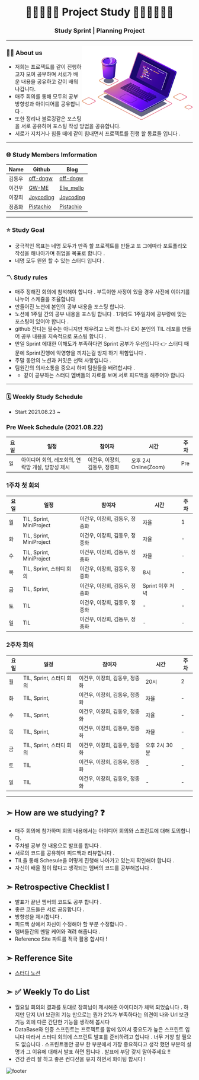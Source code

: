 <h1 align="center"> 👦🏻🧑🏻‍💻 Project Study 🧑🏽‍💻🧑🏻‍🦱</h1>

<h3 align="center">Study Sprint | Planning Project</h3>

---------------------------------------------------------------------------------------------------------------------------------------------------------------------------------

<img align="right" height="200" width="300" src="readmeImage.png">

### 🙋‍♂️ About us 
- 저희는 프로젝트를 같이 진행하고자 모여 공부하며 서로가 배운 내용을 공유하고 같이 배워나갑니다.
- 매주 회의를 통해 모두의 공부 방향성과 아이디어를 공유합니다 .
- 또한 정리나 블로깅같은 포스팅을 서로 공유하며 포스팅 작성 방법을 공유합니다.
- 서로가 지치거나 힘들 때에 같이 힘내면서 프로젝트를 진행 할 동료들 입니다 .


---------------------------------------------------------------------------------------------------------------------------------------------------------------------------------

### 🌐 Study Members Imformation

| Name | Github | Blog | 
|---|---|---|
| 김동우 | [off-dngw](https://github.com/off-dngw) | [off-dngw](https://velog.io/@off-dngw)  |
| 이건우 | [GW-ME](https://github.com/Geonwoo-Lee) | [Elie_mello](https://velog.io/@lee_geon_woo4336)   |
| 이장희 | [Joycoding](https://github.com/leejanghe) | [Joycoding](https://joy-codeing-lee.tistory.com/) |
| 정종화 | [Pistachio](https://github.com/pistachio02) | [Pistachio](https://velog.io/@pistachio02) |


---------------------------------------------------------------------------------------------------------------------------------------------------------------------------------

### ⭐️ Study Goal
- 궁극적인 목표는 네명 모두가 만족 할 프로젝트를 만들고 또 그에따라 포트폴리오 작성을 해나아가며 취업을 목표로 합니다 .
- 네명 모두 윈윈 할 수 있는 스터디 입니다 .

### 〽️ Study rules
- 매주 정해진 회의에 참석해야 합니다 . 부득이한 사정이 있을 경우 사전에 이야기를 나누어 스케쥴을 조율합니다
- 만들어진 노션에 본인의 공부 내용을 포스팅 합니다. 
- 노션에 1주일 간의 공부 내용을 포스팅 합니다 . 1개라도 1주일치에 공부량에 맞는 포스팅이 있어야 합니다 .
- github 잔디는 필수는 아니지만 채우려고 노력 합니다 EX) 본인의 TIL 레포를 만들어 공부 내용을 지속적으로 포스팅 합니다 .
- 만일 Sprint 에대한 이해도가 부족하다면 Sprint 공부가 우선입니다 👉 스터디 때문에 Sprint진행에 악영향을 끼치는걸 방지 하기 위함입니다 .
- 주말 동안의 노션과 커밋은 선택 사항입니다 .
- 팀원간의 의사소통을 중요시 하며 팀원들을 배려합시다 .
- - 같이 공부하는 스터디 멤버들의 자료를 보며 서로 피드백을 해주어야 합니다

---------------------------------------------------------------------------------------------------------------------------------------------------------------------------------

 ### 🗓 Weekly Study Schedule
 - Start 2021.08.23 ~
 
 ### Pre Week Schedule (2021.08.22)
| 요일 | 일정 | 참여자 | 시간 |  주차  |
|---|---|---|---|---|
| 일 | 아이디어 회의, 레포회의, 연락망 개설, 방향성 제시 | 이건우, 이장희, 김동우, 정종화 | 오후 2시 Online(Zoom) | Pre |

 ### 1주차 첫 회의 
| 요일 | 일정 | 참여자 | 시간 |  주차  |
|---|---|---|---|---|
| 월 | TIL, Sprint, MiniProject | 이건우, 이장희, 김동우, 정종화| 자율 | 1 |
| 화 | TIL, Sprint, MiniProject | 이건우, 이장희, 김동우, 정종화| 자율 | - |
| 수 | TIL, Sprint, MiniProject | 이건우, 이장희, 김동우, 정종화| 자율 | - |
| 목 | TIL, Sprint, 스터디 회의 | 이건우, 이장희, 김동우, 정종화| 8시 | - |
| 금 | TIL, Sprint, | 이건우, 이장희, 김동우, 정종화| Sprint 이후 저녁 | - |
| 토 | TIL| 이건우, 이장희, 김동우, 정종화| - | - |
| 일 | TIL | 이건우, 이장희, 김동우, 정종화| - | - |

 ### 2주차 회의 
| 요일 | 일정 | 참여자 | 시간 |  주차  |
|---|---|---|---|---|
| 월 | TIL, Sprint, 스터디 회의 | 이건우, 이장희, 김동우, 정종화| 20시 | 2 |
| 화 | TIL, Sprint,| 이건우, 이장희, 김동우, 정종화| 자율 | - |
| 수 | TIL, Sprint, | 이건우, 이장희, 김동우, 정종화| 자율 | - |
| 목 | TIL, Sprint, | 이건우, 이장희, 김동우, 정종화| 자율 | - |
| 금 | TIL, Sprint, 스터디 회의 | 이건우, 이장희, 김동우, 정종화| 오후 2시 30분 | - |
| 토 | TIL | 이건우, 이장희, 김동우, 정종화| - | - |
| 일 | TIL | 이건우, 이장희, 김동우, 정종화| - | - |
 
 
---------------------------------------------------------------------------------------------------------------------------------------------------------------------------------


## ➣ How are we studying? ❓
- 매주 회의에 참가하며 회의 내용에서는 아이디어 회의와 스프린트에 대해 토의합니다. 
- 주차별 공부 한 내용으로 발표를 합니다 .
- 서로의 코드를 공유하며 피드백과 리뷰합니다 .
- TIL을 통해 Schesule을 어떻게 진행해 나아가고 있는지 확인해야 합니다 .
- 자신이 배울 점이 많다고 생각되는 멤버의 코드를 공부해봅니다 .

## ➣ Retrospective Checklist ❕
- 발표가 끝난 멤버의 코드도 공부 합니다 .
- 좋은 코드들은 서로 공유합니다 .
- 방향성을 제시합니다 .
- 피드백 상에서 자신이 수정해야 할 부분 수정합니다 .
- 멤버들간의 멘탈 케어와 격려 해줍니다 .
- Reference Site 파트를 적극 활용 합시다 ! 

## **➣ Refference Site** 
- [스터디 노션](https://www.notion.so/2d077685bdf8424a9d9d7c23cd22ba08?v=d44fbf8fa0d84d79a9c1f77c2f3bbf0c)


## **➣ ✅ Weekly To do List**
- 월요일 회의의 결과를 토대로 장희님이 제시해준 아이디러가 체택 되었습니다 . 하지만 단지 Url 보관의 기능 만으로는 뭔가 2%가 부족하다는 의견이 나와 Url 보관 기능 외에 다른 간단한 기능을 생각해 봅시다 
- DataBase와 인증 스프린트는 프로젝트를 함에 있어서 중요도가 높은 스프린트 입니다 따라서 스터디 회의에 스프린트 발표를 준비하려고 합니다 . 너무 거창 할 필요도 없습니다 . 스프린트동안 공부 한 부분에서 가장 중요하다고 생각 했던 부분의 설명과 그 이유에 대해서 발표 하면 됩니다 . 발표에 부담 갖지 말아주세요 !! 
- 건강 관리 잘 하고 좋은 컨디션을 유지 하면서 화이팅 합시다 ! 




![footer](https://capsule-render.vercel.app/api?type=transparent&color=B897FF&height=300&section=footer&text=we%20can%20make%20it!%20&animation=fadeIn&fontSize=50&fontColor=BCBBFA)




